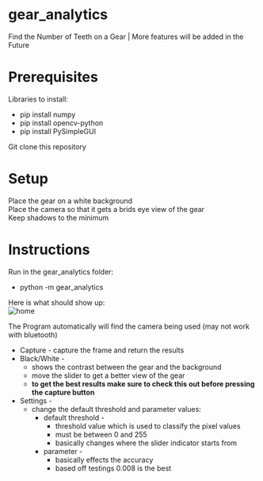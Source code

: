 # gear_analytics
Find the Number of Teeth on a Gear | More features will be added in the Future

# Prerequisites
Libraries to install: <br>
  * pip install numpy 
  * pip install opencv-python 
  * pip install PySimpleGUI 

Git clone this repository <br>

# Setup 
Place the gear on a white background <br>
Place the camera so that it gets a brids eye view of the gear <br>
Keep shadows to the minimum <br>
  
# Instructions 
Run in the gear_analytics folder:
  * python -m gear_analytics

Here is what should show up: <br>
![home](https://user-images.githubusercontent.com/31074545/64391182-e23c3d00-d015-11e9-97d7-48408a396325.PNG)

The Program automatically will find the camera being used (may not work with bluetooth)

* Capture - capture the frame and return the results
* Black/White - 
  * shows the contrast between the gear and the background 
  * move the slider to get a better view of the gear
  * __to get the best results make sure to check this out before pressing the capture button__
* Settings - 
  * change the default threshold and parameter values:
    * default threshold - 
      * threshold value which is used to classify the pixel values
      * must be between 0 and 255
      * basically changes where the slider indicator starts from
    * parameter - 
      * basically effects the accuracy
      * based off testings 0.008 is the best                    
